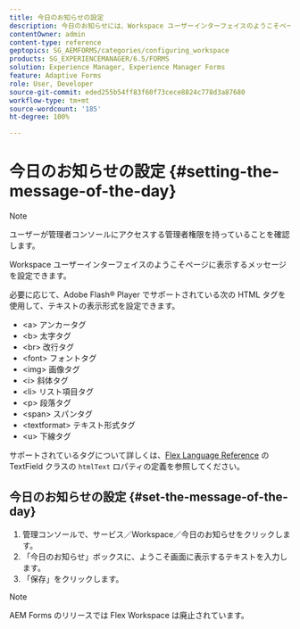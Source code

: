 ```yaml
---
title: 今日のお知らせの設定
description: 今日のお知らせには、Workspace ユーザーインターフェイスのようこそページに表示するメッセージを設定できます。
contentOwner: admin
content-type: reference
geptopics: SG_AEMFORMS/categories/configuring_workspace
products: SG_EXPERIENCEMANAGER/6.5/FORMS
solution: Experience Manager, Experience Manager Forms
feature: Adaptive Forms
role: User, Developer
source-git-commit: eded255b54ff83f60f73cece8824c778d3a87680
workflow-type: tm+mt
source-wordcount: '185'
ht-degree: 100%

---
```


# 今日のお知らせの設定 {#setting-the-message-of-the-day}

>[!NOTE]
> 
> ユーザーが管理者コンソールにアクセスする管理者権限を持っていることを確認します。

Workspace ユーザーインターフェイスのようこそページに表示するメッセージを設定できます。

必要に応じて、Adobe Flash® Player でサポートされている次の HTML タグを使用して、テキストの表示形式を設定できます。

* &lt;a> アンカータグ
* &lt;b> 太字タグ
* &lt;br> 改行タグ
* &lt;font> フォントタグ
* &lt;img> 画像タグ
* &lt;i> 斜体タグ
* &lt;li> リスト項目タグ
* &lt;p> 段落タグ
* &lt;span> スパンタグ
* &lt;textformat> テキスト形式タグ
* &lt;u> 下線タグ

サポートされているタグについて詳しくは、[Flex Language Reference](https://flex.apache.org/) の TextField クラスの `htmlText` ロパティの定義を参照してください。

## 今日のお知らせの設定 {#set-the-message-of-the-day}

1. 管理コンソールで、サービス／Workspace／今日のお知らせをクリックします。
1. 「今日のお知らせ」ボックスに、ようこそ画面に表示するテキストを入力します。
1. 「保存」をクリックします。

>[!NOTE]
>
>AEM Forms のリリースでは Flex Workspace は廃止されています。
